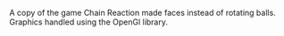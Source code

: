 A copy of the game Chain Reaction made faces instead of rotating balls. Graphics handled using the OpenGl library.
